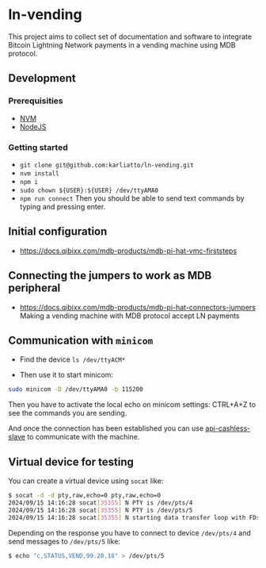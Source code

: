 # ln-vending

This project aims to collect set of documentation and software to integrate Bitcoin Lightning Network payments in a vending machine using MDB protocol.

## Development

### Prerequisities

- [NVM](https://github.com/nvm-sh/nvm)
- [NodeJS](https://nodejs.org/en/download/package-manager)

### Getting started

- `git clone git@github.com:karliatto/ln-vending.git`
- `nvm install`
- `npm i`
- `sudo chown ${USER}:${USER} /dev/ttyAMA0`
- `npm run connect`
  Then you should be able to send text commands by typing and pressing enter.

## Initial configuration

- https://docs.qibixx.com/mdb-products/mdb-pi-hat-vmc-firststeps

## Connecting the jumpers to work as MDB peripheral

- https://docs.qibixx.com/mdb-products/mdb-pi-hat-connectors-jumpers
  Making a vending machine with MDB protocol accept LN payments

## Communication with `minicom`

- Find the device `ls /dev/ttyACM*`

- Then use it to start minicom:

```bash
sudo minicom -D /dev/ttyAMA0 -b 115200
```

Then you have to activate the local echo on minicom settings: CTRL+A+Z to see the commands you are sending.

And once the connection has been established you can use [api-cashless-slave](https://docs.qibixx.com/mdb-products/api-cashless-slave) to communicate with the machine.

## Virtual device for testing

You can create a virtual device using `socat` like:

```bash
$ socat -d -d pty,raw,echo=0 pty,raw,echo=0
2024/09/15 14:16:28 socat[35355] N PTY is /dev/pts/4
2024/09/15 14:16:28 socat[35355] N PTY is /dev/pts/5
2024/09/15 14:16:28 socat[35355] N starting data transfer loop with FDs [5,5] and [7,7]
```

Depending on the response you have to connect to device `/dev/pts/4` and send messages to `/dev/pts/5` like:

```bash
$ echo "c,STATUS,VEND,99.20,18" > /dev/pts/5
```
